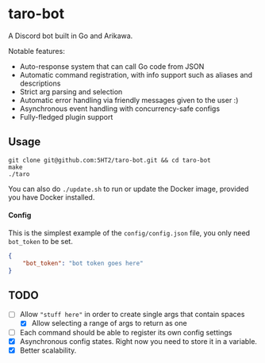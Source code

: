 # taro-bot

A Discord bot built in Go and Arikawa.

Notable features:
- Auto-response system that can call Go code from JSON
- Automatic command registration, with info support such as aliases and descriptions
- Strict arg parsing and selection
- Automatic error handling via friendly messages given to the user :)
- Asynchronous event handling with concurrency-safe configs
- Fully-fledged plugin support

## Usage

```
git clone git@github.com:5HT2/taro-bot.git && cd taro-bot
make
./taro
```

You can also do `./update.sh` to run or update the Docker image, provided you have Docker installed.

#### Config

This is the simplest example of the `config/config.json` file, you only need `bot_token` to be set.

```json
{
    "bot_token": "bot token goes here"
}
```

## TODO

- [ ] Allow `"stuff here"` in order to create single args that contain spaces
  - [x] Allow selecting a range of args to return as one
- [ ] Each command should be able to register its own config settings
- [x] Asynchronous config states. Right now you need to store it in a variable.
- [x] Better scalability.
